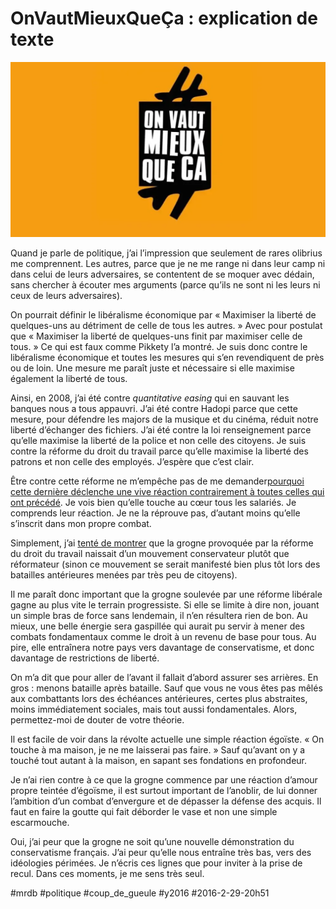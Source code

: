 # OnVautMieuxQueÇa : explication de texte

![](_i/onvautmieuxqueca.webp)

Quand je parle de politique, j’ai l’impression que seulement de rares olibrius me comprennent. Les autres, parce que je ne me range ni dans leur camp ni dans celui de leurs adversaires, se contentent de se moquer avec dédain, sans chercher à écouter mes arguments (parce qu’ils ne sont ni les leurs ni ceux de leurs adversaires).

On pourrait définir le libéralisme économique par « Maximiser la liberté de quelques-uns au détriment de celle de tous les autres. » Avec pour postulat que « Maximiser la liberté de quelques-uns finit par maximiser celle de tous. » Ce qui est faux comme Pikkety l’a montré. Je suis donc contre le libéralisme économique et toutes les mesures qui s’en revendiquent de près ou de loin. Une mesure me paraît juste et nécessaire si elle maximise également la liberté de tous.

Ainsi, en 2008, j’ai été contre *quantitative easing* qui en sauvant les banques nous a tous appauvri. J’ai été contre Hadopi parce que cette mesure, pour défendre les majors de la musique et du cinéma, réduit notre liberté d’échanger des fichiers. J’ai été contre la loi renseignement parce qu’elle maximise la liberté de la police et non celle des citoyens. Je suis contre la réforme du droit du travail parce qu’elle maximise la liberté des patrons et non celle des employés. J’espère que c’est clair.

Être contre cette réforme ne m’empêche pas de me demander[pourquoi cette dernière déclenche une vive réaction contrairement à toutes celles qui ont précédé](quest-ce-qui-cloche-avec-nous-autres-francais.md). Je vois bien qu’elle touche au cœur tous les salariés. Je comprends leur réaction. Je ne la réprouve pas, d’autant moins qu’elle s’inscrit dans mon propre combat.

Simplement, j’ai [tenté de montrer](quest-ce-qui-cloche-avec-nous-autres-francais.md) que la grogne provoquée par la réforme du droit du travail naissait d’un mouvement conservateur plutôt que réformateur (sinon ce mouvement se serait manifesté bien plus tôt lors des batailles antérieures menées par très peu de citoyens).

Il me paraît donc important que la grogne soulevée par une réforme libérale gagne au plus vite le terrain progressiste. Si elle se limite à dire non, jouant un simple bras de force sans lendemain, il n’en résultera rien de bon. Au mieux, une belle énergie sera gaspillée qui aurait pu servir à mener des combats fondamentaux comme le droit à un revenu de base pour tous. Au pire, elle entraînera notre pays vers davantage de conservatisme, et donc davantage de restrictions de liberté.

On m’a dit que pour aller de l’avant il fallait d’abord assurer ses arrières. En gros : menons bataille après bataille. Sauf que vous ne vous êtes pas mêlés aux combattants lors des échéances antérieures, certes plus abstraites, moins immédiatement sociales, mais tout aussi fondamentales. Alors, permettez-moi de douter de votre théorie.

Il est facile de voir dans la révolte actuelle une simple réaction égoïste. « On touche à ma maison, je ne me laisserai pas faire. » Sauf qu’avant on y a touché tout autant à la maison, en sapant ses fondations en profondeur.

Je n’ai rien contre à ce que la grogne commence par une réaction d’amour propre teintée d’égoïsme, il est surtout important de l’anoblir, de lui donner l’ambition d’un combat d’envergure et de dépasser la défense des acquis. Il faut en faire la goutte qui fait déborder le vase et non une simple escarmouche.

Oui, j’ai peur que la grogne ne soit qu’une nouvelle démonstration du conservatisme français. J’ai peur qu’elle nous entraîne très bas, vers des idéologies périmées. Je n’écris ces lignes que pour inviter à la prise de recul. Dans ces moments, je me sens très seul.

#mrdb #politique #coup_de_gueule #y2016 #2016-2-29-20h51
